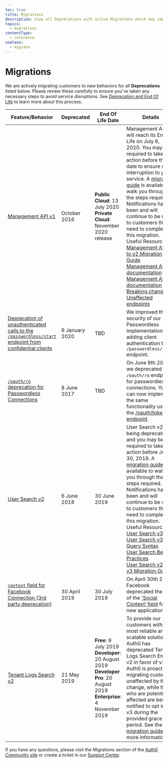 ```yaml
---
toc: true
title: Migrations
description: View all Deprecations with active Migrations which may impact your tenant.
topics:
  - migrations
contentType:
  - reference
useCase:
  - migrate
---
```

# Migrations

We are actively migrating customers to new behaviors for all **Deprecations** listed below. Please review these carefully to ensure you've taken any necessary steps to avoid service disruptions. See [Deprecation and End Of Life](/product-lifecycle/deprecation-eol) to learn more about this process.

<table class="table">
  <thead>
    <tr>
      <th style="width: 156px;">Feature/Behavior</th>
      <th style="width: 100px;">Deprecated</th>
      <th style="width: 233px;">End Of Life Date</th>
      <th>Details</th>
    </tr>
  </thead>
  <tbody>
    <tr>
      <td><a href="/migrations/guides/management-api-v1-v2">Management API v1</a></td>
      <td>October 2016</td>
      <td>
        <strong>Public Cloud</strong>: 13 July 2020<br>
        <strong>Private Cloud</strong>: November 2020 release<br>
      </td>
      <td>Management API v1 will reach its End of Life on July 6, 2020. You may be required to take action before that date to ensure no interruption to your service. A <a href="/migrations/guides/management-api-v1-v2">migration guide</a> is available to walk you through the steps required. Notifications have been and will continue to be sent to customers that need to complete this migration.<br>Useful Resources:<br>
        <a href="/migrations/guides/management-api-v1-v2">Management API v1 to v2 Migration Guide</a><br>
        <a href="/api/management/v2">Management API v2 documentation</a><br>
        <a href="/api/management/v1">Management API v1 documentation</a><br>
        <a href="/api/management/v2/changes">Breaking changes</a><br>
        <a href="/api/management/v1/use-cases">Unaffected endpoints</a><br>
      </td>
  </tr>
  <tr>
      <td><a href="/migrations/guides/passwordless-start">Deprecation of unauthenticated calls to the <code>/passwordless/start</code> endpoint from confidential clients</a></td>
      <td>6 January 2020</td>
      <td>
        TBD
      </td>
      <td>We improved the security of our Passwordless implementation by adding client authentication to the <code>/passwordless/start</code> endpoint.</td>
    </tr>
    <tr>
      <td><a href="/migrations/guides/migration-oauthro-oauthtoken-pwdless"><code>/oauth/ro</code> deprecation for Passwordless Connections</a></td>
      <td>8 June 2017</td>
      <td>
        TBD
      </td>
      <td>On June 8th 2017 we deprecated the <code>/oauth/ro</code> endpoint for passwordless connections. You can now implement the same functionality using the <a href="/migrations/guides/migration-oauthro-oauthtoken-pwdless">/oauth/token endpoint</a>.</td>
    </tr>
    <tr>
      <td><a href="/users/search/v3/migrate-search-v2-v3">User Search v2</a></td>
      <td>6 June 2018</td>
      <td>30 June 2019</td>
      <td>User Search v2 is being deprecated and you may be required to take action before June 30, 2019. A <a href="/users/search/v3/migrate-search-v2-v3">migration guide</a> is available to walk you through the steps required. Notifications have been and will continue to be sent to customers that need to complete this migration.<br>Useful Resources:<br>
        <a href="/users/search/v3">User Search v3</a><br>
        <a href="/users/search/v3/query-syntax">User Search v3 - Query Syntax</a><br>
        <a href="/best-practices/search-best-practices">User Search Best Practices</a><br>
        <a href="/users/search/v3/migrate-search-v2-v3">User Search v2 to v3 Migration Guide</a><br>
      </td>
    </tr>
    <tr>
      <td><a href="/migrations/guides/facebook-social-context"><code>context</code> field for Facebook Connection (3rd party deprecation)</a></td>
      <td>30 April 2019</td>
      <td>
        30 July 2019
      </td>
      <td>On April 30th 2019, Facebook deprecated the use of the <a href="https://developers.facebook.com/docs/graph-api/changelog/4-30-2019-endpoint-deprecations">'Social Context’ field</a> for new applications.</td>
    </tr>
    <tr>
      <td><a href="/logs/migrate-logs-v2-v3">Tenant Logs Search v2</a></td>
      <td>21 May 2019</td>
      <td>
        <strong>Free</strong>: 9 July 2019<br>
        <strong>Developer</strong>: 20 August 2019<br>
        <strong>Developer Pro</strong>: 20 August 2019<br>
        <strong>Enterprise</strong>: 4 November 2019
      </td>
      <td>To provide our customers with the most reliable and scalable solution, Auth0 has deprecated Tenant Logs Search Engine v2 in favor of v3. Auth0 is proactively migrating customers unaffected by this change, while those who are potentially affected are being notified to opt in for v3 during the provided grace period.  See the <a href="/logs/migrate-logs-v2-v3">migration guide</a> for more information.</td>
    </tr>
  </tbody>
</table>

If you have any questions, please visit the Migrations section of the [Auth0 Community site](https://community.auth0.com/c/auth0-community/Migrations) or create a ticket in our [Support Center](${env.DOMAIN_URL_SUPPORT}).
